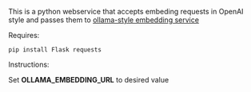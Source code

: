 This is a python webservice that accepts embeding requests in OpenAI style and passes them to [ollama-style embedding service](https://ollama.com/blog/embedding-models)

Requires:

```
pip install Flask requests
```

Instructions:

Set **OLLAMA_EMBEDDING_URL** to desired value
